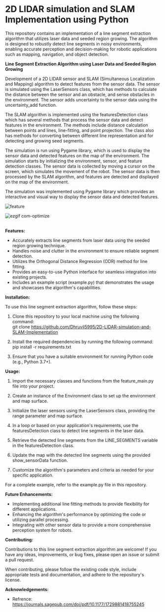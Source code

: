 # 2D LIDAR simulation and SLAM Implementation using Python<br>
This repository contains an implementation of a line segment extraction algorithm that utilizes laser data and seeded region growing. The algorithm is designed to robustly detect line segments in noisy environments, enabling accurate perception and decision-making for robotic applications such as mapping, navigation, and object detection.<br>


**Line Segment Extraction Algorithm using Laser Data and Seeded Region Growing**<br>



Development of a 2D LIDAR sensor and SLAM (Simultaneous Localization and Mapping) algorithm to detect features from the sensor data. The sensor is simulated using the LaserSensors class, which has methods to calculate the distance between the sensor and an obstacle, and sense obstacles in the environment. The sensor adds uncertainty to the sensor data using the uncertainty_add function. <br>

The SLAM algorithm is implemented using the featuresDetection class which has several methods that process the sensor data and detect features in the environment. The methods include distance calculation between points and lines, line-fitting, and point projection. The class also has methods for converting between different line representation and for detecting and growing seed segments. <br>

The simulation is run using Pygame library, which is used to display the sensor data and detected features on the map of the environment. The simulation starts by initializing the environment, sensor, and feature detection classes. The sensor data is collected by moving a cursor on the screen, which simulates the movement of the robot. The sensor data is then processed by the SLAM algorithm, and features are detected and displayed on the map of the environment. <br>

The simulation was implemented using Pygame library which provides an interactive and visual way to display the sensor data and detected features. <br>

![feature](https://user-images.githubusercontent.com/85798077/213577668-76031d64-2ef1-4a42-8c25-2a74839d03f5.png)<br>


![ezgif com-optimize](https://user-images.githubusercontent.com/85798077/229351322-a78ef329-0bfb-45ca-a803-5bc1e7874be4.gif)<br><br>

**Features:**

- Accurately extracts line segments from laser data using the seeded region growing technique.<br>
- Handles noise and clutter in the environment to ensure reliable segment detection.<br>
- Utilizes the Orthogonal Distance Regression (ODR) method for line fitting.<br>
- Provides an easy-to-use Python interface for seamless integration into existing projects.<br>
- Includes an example script (example.py) that demonstrates the usage and showcases the algorithm's capabilities.<br>

**Installation:**<br>

To use this line segment extraction algorithm, follow these steps:<br>

1. Clone this repository to your local machine using the following command:<br>
   git clone https://github.com/Dhruvil5995/2D-LIDAR-simulation-and-SLAM-Implementation<br>

2. Install the required dependencies by running the following command:<br>
   pip install -r requirements.txt<br>

3. Ensure that you have a suitable environment for running Python code (e.g., Python 3.7+).<br>

**Usage:**<br>

1. Import the necessary classes and functions from the feature_main.py file into your project.<br>

2. Create an instance of the Environment class to set up the environment and map surface.<br>

3. Initialize the laser sensors using the LaserSensors class, providing the range parameter and map surface.<br>

4. In a loop or based on your application's requirements, use the featuresDetection class to detect line segments in the laser data.<br>

5. Retrieve the detected line segments from the LINE_SEGMENTS variable in the featuresDetection class.<br>

6. Update the map with the detected line segments using the provided show_sensorData function.<br>

7. Customize the algorithm's parameters and criteria as needed for your specific application.<br>

For a complete example, refer to the example.py file in this repository.<br>



**Future Enhancements:**<br>

- Implementing additional line fitting methods to provide flexibility for different applications.<br>
- Enhancing the algorithm's performance by optimizing the code or utilizing parallel processing.<br>
- Integrating with other sensor data to provide a more comprehensive perception system for robots.<br>

**Contributing:**<br>

Contributions to this line segment extraction algorithm are welcome! If you have any ideas, improvements, or bug fixes, please open an issue or submit a pull request.<br>

When contributing, please follow the existing code style, include appropriate tests and documentation, and adhere to the repository's license.<br>



**Acknowledgements:**<br>

- Refrence: https://journals.sagepub.com/doi/pdf/10.1177/1729881418755245 <br>




